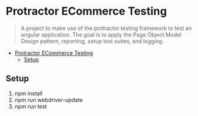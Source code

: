 # Protractor ECommerce Testing

> A project to make use of the protractor testing framework to test an angular application. The goal is to apply the Page Object Model Design pattern, reporting, setup test suites, and logging.

- [Protractor ECommerce Testing](#protractor-ecommerce-testing)
  - [Setup](#setup)

## Setup

1. npm install
2. npm run webdriver-update
3. npm run test
